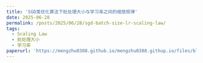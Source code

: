 ```yaml
---
title: 'SGD类优化算法下批处理大小与学习率之间的缩放规律'
date: 2025-06-28
permalink: /posts/2025/06/28/sgd-batch-size-lr-scaling-law/
tags:
  - Scaling Law
  - 批处理大小
  - 学习率
paperurl: 'https://mengzhu0308.github.io/mengzhu0308.githup.io/files/blog/scaling-law/2025-06-28-sgd-batch-size-lr-scaling-law.pdf'
---
```

